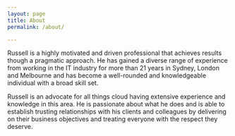 ```yaml
---
layout: page
title: About
permalink: /about/

---
```


Russell is a highly motivated and driven professional that achieves results though a pragmatic approach. He has gained a diverse range of experience from working in the IT industry for more than 21 years in Sydney, London and Melbourne and has become a well-rounded and knowledgeable individual with a broad skill set.

Russell is an advocate for all things cloud having extensive experience and knowledge in this area. He is passionate about what he does and is able to establish trusting relationships with his clients and colleagues by delivering on their business objectives and treating everyone with the respect they deserve.

